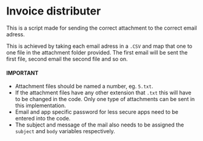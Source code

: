 # Invoice distributer
This is a script made for sending the correct attachment to the correct email adress.

This is achieved by taking each email adress in a `.CSV` and map that one to one file in the attachment folder provided. The first email will be sent the first file, second email the second file and so on.
#### IMPORTANT
- Attachment files should be named a number, eg. `5.txt`.
- If the attachment files have any other extension that `.txt` this will have to be changed in the code. Only one type of attachments can be sent in this implementation.
- Email and app specific password for less secure apps need to be entered into the code.
- The subject and message of the mail also needs to be assigned the `subject` and `body` variables respectively.
